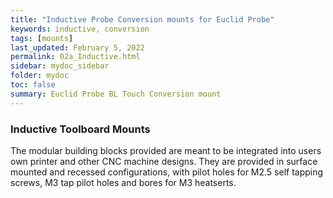 ```yaml
---
title: "Inductive Probe Conversion mounts for Euclid Probe"
keywords: inductive, conversion
tags: [mounts]
last_updated: February 5, 2022
permalink: 02a_Inductive.html
sidebar: mydoc_sidebar
folder: mydoc
toc: false
summary: Euclid Probe BL Touch Conversion mount 
---
```


### Inductive Toolboard Mounts

The modular building blocks provided are meant to be integrated into users own printer and other CNC machine designs. They are provided in surface mounted and recessed configurations, with pilot holes for M2.5 self tapping screws, M3 tap pilot holes and bores for M3 heatserts. 

